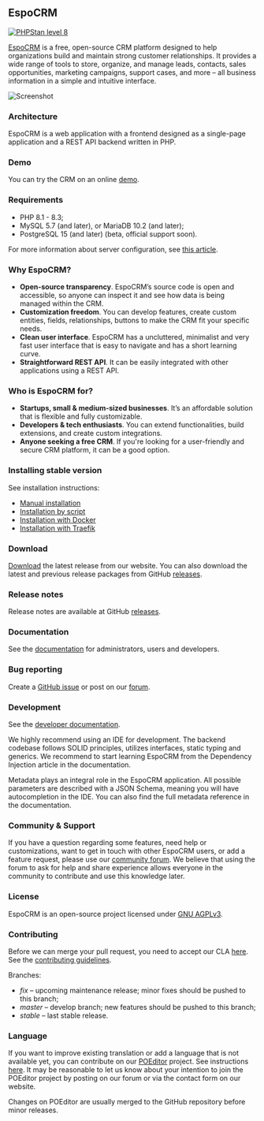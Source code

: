 ## EspoCRM

[![PHPStan level 8](https://img.shields.io/badge/PHPStan-level%208-brightgreen)](#espocrm)

[EspoCRM](https://www.espocrm.com) is a free, open-source CRM platform designed to help organizations build and maintain strong customer relationships. 
It provides a wide range of tools to store, organize, and manage leads, contacts, sales opportunities, marketing campaigns, 
support cases, and more – all business information in a simple and intuitive interface.

![Screenshot](https://user-images.githubusercontent.com/1006792/226094559-995dfd2a-a18f-4619-a21b-79a4e671990a.png)

### Architecture

EspoCRM is a web application with a frontend designed as a single-page application and a REST API
backend written in PHP.

### Demo

You can try the CRM on an online [demo](https://www.espocrm.com/demo/).

### Requirements

* PHP 8.1 - 8.3;
* MySQL 5.7 (and later), or MariaDB 10.2 (and later);
* PostgreSQL 15 (and later) (beta, official support soon).

For more information about server configuration, see [this article](https://docs.espocrm.com/administration/server-configuration/).

### Why EspoCRM?

* **Open-source transparency**. EspoCRM’s source code is open and accessible, so anyone can inspect it and see how data is being managed within the CRM.
* **Customization freedom**. You can develop features, create custom entities, fields, relationships, buttons to make the CRM fit your specific needs.
* **Clean user interface**. EspoCRM has a uncluttered, minimalist and very fast user interface that is easy to navigate and has a short learning curve.
* **Straightforward REST API**. It can be easily integrated with other applications using a REST API.

### Who is EspoCRM for?

* **Startups, small & medium-sized businesses**. It’s an affordable solution that is flexible and fully customizable.
* **Developers & tech enthusiasts**. You can extend functionalities, build extensions, and create custom integrations.
* **Anyone seeking a free CRM**. If you're looking for a user-friendly and secure CRM platform, it can be a good option.

### Installing stable version

See installation instructions:

* [Manual installation](https://docs.espocrm.com/administration/installation/)
* [Installation by script](https://docs.espocrm.com/administration/installation-by-script/)
* [Installation with Docker](https://docs.espocrm.com/administration/docker/installation/)
* [Installation with Traefik](https://docs.espocrm.com/administration/docker/traefik/)

### Download

[Download](https://www.espocrm.com/download/) the latest release from our website. You can also download the latest and previous release packages from GitHub [releases](https://github.com/espocrm/espocrm/releases).

### Release notes

Release notes are available at GitHub [releases](https://github.com/espocrm/espocrm/releases).

### Documentation

See the [documentation](https://docs.espocrm.com) for administrators, users and developers.

### Bug reporting

Create a [GitHub issue](https://github.com/espocrm/espocrm/issues/new/choose) or post on our [forum](https://forum.espocrm.com/forum/bug-reports).

### Development

See the [developer documentation](https://docs.espocrm.com/development/).

We highly recommend using an IDE for development. The backend codebase follows SOLID principles, utilizes interfaces, static typing and generics. We recommend to start learning EspoCRM from the Dependency Injection article in the documentation.

Metadata plays an integral role in the EspoCRM application. All possible parameters are described with a JSON Schema, meaning you will have autocompletion in the IDE. You can also find the full metadata reference in the documentation.

### Community & Support

If you have a question regarding some features, need help or customizations, want to get in touch with other EspoCRM users, or add a feature request, please use our [community forum](https://forum.espocrm.com/). We believe that using the forum to ask for help and share experience allows everyone in the community to contribute and use this knowledge later.

### License

EspoCRM is an open-source project licensed under [GNU AGPLv3](https://raw.githubusercontent.com/espocrm/espocrm/master/LICENSE.txt).

### Contributing

Before we can merge your pull request, you need to accept our CLA [here](https://github.com/espocrm/cla). See the [contributing guidelines](https://github.com/espocrm/espocrm/blob/master/.github/CONTRIBUTING.md).

Branches:

* *fix* – upcoming maintenance release; minor fixes should be pushed to this branch;
* *master* – develop branch; new features should be pushed to this branch;
* *stable* – last stable release.

### Language

If you want to improve existing translation or add a language that is not available yet, you can contribute on our [POEditor](https://poeditor.com/join/project/gLDKZtUF4i) project. See instructions [here](https://www.espocrm.com/blog/how-to-use-poeditor-to-translate-espocrm/). It may be reasonable to let us know about your intention to join the POEditor project by posting on our forum or via the contact form on our website.

Changes on POEditor are usually merged to the GitHub repository before minor releases.
